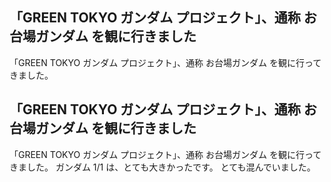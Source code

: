 ## 「GREEN TOKYO ガンダム プロジェクト」、通称 お台場ガンダム を観に行きました

「GREEN TOKYO ガンダム プロジェクト」、通称 お台場ガンダム を観に行ってきました。






## 「GREEN TOKYO ガンダム プロジェクト」、通称 お台場ガンダム を観に行きました


「GREEN TOKYO ガンダム プロジェクト」、通称 お台場ガンダム を観に行ってきました。
ガンダム 1/1 は、とても大きかったです。
  とても混んでいました。